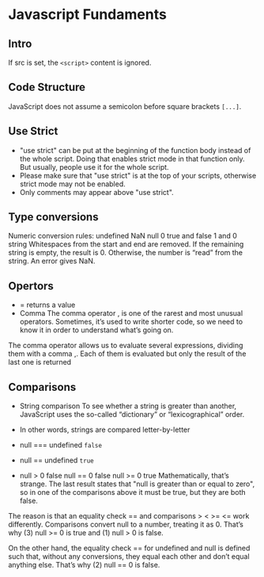 # Javascript Fundaments

## Intro

If src is set, the `<script>` content is ignored.

## Code Structure

JavaScript does not assume a semicolon before square brackets `[...]`.

## Use Strict

- "use strict" can be put at the beginning of the function body instead of the whole script. Doing that enables strict mode in that function only. But usually, people use it for the whole script.
- Please make sure that "use strict" is at the top of your scripts, otherwise strict mode may not be enabled.
- Only comments may appear above "use strict".

## Type conversions

Numeric conversion rules:
undefined NaN
null 0
true and false 1 and 0
string Whitespaces from the start and end are removed. If the remaining string is empty, the result is 0. Otherwise, the number is “read” from the string. An error gives NaN.

## Opertors

- = returns a value
- Comma
The comma operator , is one of the rarest and most unusual operators. Sometimes, it’s used to write shorter code, so we need to know it in order to understand what’s going on.

The comma operator allows us to evaluate several expressions, dividing them with a comma ,. Each of them is evaluated but only the result of the last one is returned

## Comparisons

- String comparison
To see whether a string is greater than another, JavaScript uses the so-called “dictionary” or “lexicographical” order.

- In other words, strings are compared letter-by-letter

- null === undefined  `false`

- null == undefined  `true`

- null > 0 false
 null == 0 false
 null >= 0 true
Mathematically, that’s strange. The last result states that "null is greater than or equal to zero", so in one of the comparisons above it must be true, but they are both false.

The reason is that an equality check == and comparisons > < >= <= work differently. Comparisons convert null to a number, treating it as 0. That’s why (3) null >= 0 is true and (1) null > 0 is false.

On the other hand, the equality check == for undefined and null is defined such that, without any conversions, they equal each other and don’t equal anything else. That’s why (2) null == 0 is false.
